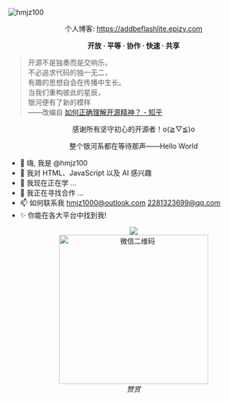 ![hmjz100](https://socialify.git.ci/hmjz100/hmjz100/image?description=1&descriptionEditable=你能在各大平台中找到我~&font=Jost&logo=https%3A%2F%2Favatars.githubusercontent.com%2Fu%2F98228280&name=1&pattern=Circuit%20Board&theme=Auto)
<p align="center">个人博客: <a target="_blank" href="https://addbeflashlite.epizy.com">https://addbeflashlite.epizy.com</a></p>
<p align="center"><b>开放 · 平等 · 协作 · 快速 · 共享</b></p>

> 开源不是独奏而是交响乐，  
> 不必追求代码的独一无二，  
> 有趣的思想自会在传播中生长。  
> 当我们重构彼此的星辰，  
> 银河便有了新的模样  
> ——改编自 [如何正确理解开源精神？ - 知乎](https://www.zhihu.com/question/383024084)

<p align="center">感谢所有坚守初心的开源者！o(≧▽≦)o </p>
<p align="center">整个银河系都在等待那声——Hello World</p>

- 👋 嗨, 我是 @hmjz100
- 👀 我对 HTML、JavaScript 以及 AI 感兴趣
- 🌱 我现在正在学 ...
- 💞️ 我正在寻找合作 ...
- 📫 如何联系我 hmjz1000@outlook.com 2281323699@qq.com
- ✨ 你能在各大平台中找到我!
  
<p align="center">
  <img src="https://views.whatilearened.today/views/github/hmjz100/hmjz100.svg"></img>
  <br/>
  <img src="https://greasyfork.org/rails/active_storage/blobs/redirect/eyJfcmFpbHMiOnsiZGF0YSI6MTQ5Njk0LCJwdXIiOiJibG9iX2lkIn19--1e4816b53eee84fdaba7448a49298de518c30282/wechat.webp" alt="微信二维码" width="300px" height="300px">
  <br/>
  <i>赞赏</i>
</p>

<!---
- 👋 Hi, I’m @hmjz100
- 👀 I’m interested in ...
- 🌱 I’m currently learning ...
- 💞️ I’m looking to collaborate on ...
- 📫 How to reach me ...

hmjz100/hmjz100 是一个 ✨ 特殊的 ✨ 存储库，因为它的 `README.md`（此文件）出现在您的 GitHub 个人资料中。
您可以单击“预览”链接查看您的更改。

https://avatar/s.githu/busercontent.com/u/98228280 width="150vh"

hmjz100/hmjz100 is a ✨ special ✨ repository because its `README.md` (this file) appears on your GitHub profile.
You can click the Preview link to take a look at your changes.

<br><br><br><br><br>
如你所见，Online-disk-direct-link-download-assistant是一个很直接的机器翻译，<br>
所以我取了一个新名字：LinkSwift

<img src="https://views.whatilearened.today/views/github/hmjz100/hmjz100.svg"></img>
![Views](https://views.whatilearened.today/views/github/hmjz100/hmjz100.svg)

<center>
	<p>
南村群童欺我老无力，忍能对面为盗贼。
	</p>
	<p>
因平台过于落后，此处脚本已经停止更新，请各位移步 Github 以安装此脚本的最新版
	</p>
	<p>
https://github.com/hmjz100/LinkSwift

	</p>
</center>

<center>
	<p>
		<img alt="GreasyFork Version" src="https://img.shields.io/badge/dynamic/json?label=版本&url=https://greasyfork.org/scripts/449291.json&query=version&logo=greasyfork&logoColor=white&labelColor=%23670000&color=%23574AB8&style=for-the-badge&cacheSeconds=10">
		<img alt="GreasyFork Good Rings" src="https://img.shields.io/badge/dynamic/json?label=好评&url=https://greasyfork.org/scripts/449291.json&query=good_ratings&logo=greasyfork&logoColor=white&labelColor=%23670000&color=gold&style=for-the-badge&cacheSeconds=10">
		<img alt="Github Stargazers" src="https://img.shields.io/github/stars/hmjz100/Online-disk-direct-link-download-assistant?label=星标&logo=github&logoColor=white&labelColor=black&color=gold&style=for-the-badge&cacheSeconds=10">
		<img alt="GreasyFork Daily Install" src="https://img.shields.io/badge/dynamic/json?label=日装&url=https://greasyfork.org/scripts/449291.json&query=daily_installs&logo=greasyfork&logoColor=white&labelColor=%23670000&color=blue&style=for-the-badge&cacheSeconds=10">
		<img alt="GreasyFork Total Install" src="https://img.shields.io/badge/dynamic/json?label=总装&url=https://greasyfork.org/scripts/449291.json&query=total_installs&logo=greasyfork&logoColor=white&labelColor=%23670000&color=blue&style=for-the-badge&cacheSeconds=10">
		<img alt="Github Forks" src="https://img.shields.io/github/forks/hmjz100/Online-disk-direct-link-download-assistant?label=复刻&logo=github&logoColor=white&labelColor=black&color=grey&style=for-the-badge&cacheSeconds=10">
		<br/>
		<img alt="Github Licence" src="https://img.shields.io/github/license/hmjz100/Online-disk-direct-link-download-assistant?label=许可&logo=github&logoColor=white&labelColor=black&color=grey&style=for-the-badge&cacheSeconds=10">
		<img alt="GreasyFork Licence" src="https://img.shields.io/greasyfork/l/449291?label=许可&logo=greasyfork&logoColor=white&labelColor=%23670000&color=grey&style=for-the-badge&cacheSeconds=10">
		<br/>
		<img alt="今日诗词" src="https://v2.jinrishici.com/one.svg">
		<br/>
		↓&nbsp;&nbsp;↓&nbsp;&nbsp;↓&nbsp;&nbsp;↓&nbsp;&nbsp;↓
	</p>
	<p>
		脚本并不支持加速下载，除非你办了对应网盘的会员
		<br/>
		但还能精简网盘的界面，避免臃肿到屏幕放不下内容
		<br/>
		不仅能够精简网盘界面，还支持美化网盘界面主题色
		<br/>
		（主题效果请翻到此页底部查看）
		<br/>
		↓&nbsp;&nbsp;↓&nbsp;&nbsp;↓&nbsp;&nbsp;↓&nbsp;&nbsp;↓
	</p>
	<p>
		佳作无人？能者先赏。也欢迎大家试试看 <a href="https://greasyfork.org/scripts/459404" target="_blank">国家智慧教育公共服务平台助手</a>，支持免登录查看各种内容
		<br/>
		自己做出的小玩意，欢迎大家试试看 <a href="https://greasyfork.org/scripts/519767" target="_blank">夸克网盘会员青春版</a>
		<br/>
		基于涛之雨大佬的脚本做出了个新的小玩意，欢迎大家试试看 <a href="https://greasyfork.org/scripts/519078" target="_blank">阿里云盘会员青春版</a>
		<br/>
		基于Qing大佬的脚本做出了个新的小玩意，欢迎大家试试看 <a href="https://greasyfork.org/scripts/513528" target="_blank">(改)123云盘下载助手</a>
		<br/>

		基于Gwen大佬的脚本做出了个新的小玩意，欢迎大家试试看 <a href="https://greasyfork.org/scripts/501407" target="_blank">(改)百度网盘会员青春版</a>
		<br/>
		↓&nbsp;&nbsp;↓&nbsp;&nbsp;↓&nbsp;&nbsp;↓&nbsp;&nbsp;↓
	</p>
</center>

## 说明

基于[【网盘直链下载助手】](https://www.baiduyun.wiki/install.html)修改 
- 原作者：[油小猴](https://www.youxiaohu.com/)
- 原脚本：[https://greasyfork.org/scripts/436446](https://greasyfork.org/scripts/436446) 
- 原脚本 Github 仓库：[https://github.com/syhyz1990/baiduyun](https://github.com/syhyz1990/baiduyun)
- 本脚本开源至 Github：[https://github.com/hmjz100/Online-disk-direct-link-download-assistant](https://github.com/hmjz100/Online-disk-direct-link-download-assistant)

<center>
	<p>
		<img alt="Starchart" src="https://starchart.cc/hmjz100/Online-disk-direct-link-download-assistant.svg?variant=adaptive&line=%23574ab8">
		<br/>
		Github 星标历史
	</p>
</center>

## 简介

现已支持百度阿里天翼迅雷夸克移动六大网盘，可使用IDM等工具下载，完美适配Chrome等18种浏览器，可在无法安装客户端的环境下使用，助手免费开源。😎

![Tampermonkey BETA 篡改猴测试版](https://img.shields.io/chrome-web-store/v/gcalenpjmijncebpfijmoaglllgpjagf.svg?label=Tampermonkey%20BETA%20篡改猴测试版&logo=tampermonkey&logoColor=red&color=red)
![TamperMonkey 篡改猴](https://img.shields.io/chrome-web-store/v/dhdgffkkebhmkfjojejmpbldmpobfkfo.svg?label=Tampermonkey%20篡改猴&logo=tampermonkey&logoColor=white&color=brightgreen)  
![Google Chrome-≥76.0](https://img.shields.io/badge/Google_Chrome-≥76.0-yellow.svg)
![Microsoft Edge-≥88.0](https://img.shields.io/badge/Microsoft_Edge-≥88.0-blue.svg)
![支持平台](https://img.shields.io/badge/支持平台-Windows_|_Mac_|_Linux_|_Android-blueviolet.svg)

#### 卑微的小标题

这个脚本只有一个人在修改\~如果喜欢的话还请留个[好评](https://greasyfork.org/scripts/449291/feedback)和[Star](https://github.com/hmjz100/Online-disk-direct-link-download-assistant)哦\~或者在评论区随便句话也行的(>_<)，还可以来[看看我的其他脚本!](https://greasyfork.org/zh-CN/users/893941-hmjz100)  
- 如有bug等问题请前往Github发[issues反馈](https://github.com/hmjz100/Online-disk-direct-link-download-assistant/issues)  
- 或者在[GreasyFork反馈](https://greasyfork.org/scripts/449291/feedback)，如果看到的话我会尽量修改。  

## 版本号

V. 1.0.9.6（改自 6.2.7 版本）  
- 如果 此处公布的脚本版本号 与 您获取到本脚本的网站 上公布的脚本版本号不一致，请不要安装，因为那可能是盗脚本的网站   
例如 MonkeyFork 就是盗用本脚本的网站之一，本脚本目前仅在 Github 与 Greasy(或者Sleazy?)Fork 还有 ScriptCat 发布，如果您是在其他渠道获取到本脚本的，请不要安装。

## 各网盘官方会员购买渠道

|   名称   | 渠道 | 链接 | 注释 |
|----------|------|------|------|
| 百度网盘 | 官网 | [https://pan.baidu.com/buy/checkoutcounter](https://pan.baidu.com/buy/checkoutcounter) | / |
| 百度网盘 | 淘宝 | [https://baiduwangpan.tmall.com/search.htm?spm=a1z10.1-b-s.w5001-24038116938.4.2d6f62e1KI4QRJ](https://baiduwangpan.tmall.com/search.htm?spm=a1z10.1-b-s.w5001-24038116938.4.2d6f62e1KI4QRJ) | 优惠以及短时下载券 |
| 百度网盘 | 京东 | [https://mall.jd.com/view_search-1367141-0-99-1-24-1.html](https://mall.jd.com/view_search-1367141-0-99-1-24-1.html) | 优惠以及短时下载券 |
| 阿里云盘 | 官网 | [https://www.aliyundrive.com/drive/membership](https://www.aliyundrive.com/drive/membership) | / |
| 天翼云盘 | 官网 | [https://cloud.189.cn/web/vip](https://cloud.189.cn/web/vip) | / |
| 迅雷云盘 | 官网 | [https://vip.xunlei.com/](https://vip.xunlei.com/) | / |
| 夸克网盘 | 官网 | [https://pan.quark.cn/list](https://pan.quark.cn/list) | / |
| 移动云盘 | 官网 | [https://vip.yun.139.com/vip/](https://vip.yun.139.com/vip/) | / |

## 更新日志

| 版本号 | 创建日期 | 更新日志 |
| -------- | -------- | -------- |
| 1.0.9.6 | 2024年10月28日 | 1、支持在百度网盘中选择文件夹下载；|
|         |                | 2、优化部分提示。|
| 1.0.9.5 | 2024年10月14日 | 1、修复因代码逻辑错误而无法获取链接的 Bug。|
| 1.0.9.4 | 2024年10月09日 | 1、修复因百度网盘 AccessToken 过期导致无法获取链接的 Bug。|
| 1.0.9.3 | 2024年08月10日 | 1、若网盘不支持在分享中下载，将仅显示保存网盘按钮；|
|         |                | 2、优化下载界面，支持选择 Iframe 或 Blob 的方式来下载文件，增加按钮的提示文本；|
|         |                | 3、优化 CSS 样式，统一了 SweetAlert2 按钮样式，同时适配了 Dark Reader 插件，界面更协调；|
|         |                | 4、支持修改油小猴网站主题色；|
|         |                | 5、原有主题相关设置现已移动至助手美化页面中。|
| 1.0.9.2 | 2024年08月04日 | 1、修复使用API下载时有可能会导致IDM无限弹窗的Bug。|
| 1.0.9.1 | 2024年07月30日 | 1、修复在百度网盘旧版下脚本无法删除元素的Bug。|
| 1.0.9   | 2024年07月29日 | 1、跟进官方V6.2.7，修复因无法进行百度授权而导致获取直链报错 9019 的 Bug。|
| 1.0.8.9 | 2024年07月22日 | 1、跟进官方V6.2.3，优化保存到网盘提示，修复阿里云盘、移动云盘失效的问题；|
|         |                | 2、优化修改网盘主题的代码，减少对页面的破坏。|
| 1.0.8.8 | 2024年05月09日 | 1、修复下载菜单字体过小的Bug。|
| 1.0.8.7 | 2024年05月08日 | 1、修复在阿里云盘分享页面下点击“未点亮”按钮时没有任何反应的Bug；|
|         |                | 2、更新并优化网盘界面精简规则；<br/>3、支持更换 百度网盘、阿里云盘、迅雷云盘、夸克网盘、移动云盘 界面的主题颜色。|
| 1.0.8.6 | 2024年04月08日 | 1、新增移动云盘会员中心页面，可在网盘中点击“会员中心”按钮查看(但无法使用第三方支付)。|
| 1.0.8.5 | 2024年04月07日 | 1、跟进官方V6.1.6，修复迅雷网盘分享页面无法选中文件，修复移动云盘无法判断页面。|
| 1.0.8.4 | 2024年04月07日 | 1、修复因重复绑定按钮而导致命令重复执行的Bug；|
|         |                | 2、优化调试信息界面排版；|
|         |                | 3、移除对百度网盘手机网页版的支持。|
| 1.0.8.3 | 2024年02月11日 | 1、适配阿里云盘新域名alipan.com。|
| 1.0.8.2 | 2023年11月29日 | 1、更换新图标。|
| 1.0.8.1 | 2023年11月25日 | 1、修复因重复绑定按钮而导致RPC下载会发送多条下载请求的Bug；|
|         |                | 2、选择不使用油小猴服务器时，“用ghproxy连接Github仓库”更换为“用jsdelivr连接Github仓库”；|
|         |                | 3、跟进官方V6.1.4版本，修复移动网盘无法获取链接，支持阿里云盘新域名alipan.com。|
| 1.0.8   | 2023年11月05日 | 1、修复迅雷网盘勾选文件后仍提示未勾选。|
| 1.0.7.9 | 2023年11月05日 | 1、更新精简网盘元素匹配规则，防止因通知横条而导致不能点到“API下载”以下的按钮。|
| 1.0.7.8 | 2023年09月10日 | 1、跟进官方V6.1.2，加入V2接口；|
|         |                | 2、修复百度网盘下载时因为获取不到accessToken而一直转圈。|
| 1.0.7.7 | 2023年09月03日 | 1、修复百度网盘的按钮会因为主题不同而被改变颜色的Bug；|
|         |                | 2、更新夸克网盘按钮与界面。|
| 1.0.7.6 | 2023年09月01日 | 1、修复“注入”功能；|
|         |                | 2、黑暗模式支持随设置热切换。|
| 1.0.7.5 | 2023年08月31日 | 1、修复阿里云盘下载逻辑；|
|         |                | 2、精简代码；|
|         |                | 3、支持深色模式；|
|         |                | 4、修改部分提示文本；|
|         |                | 5、修改部分CSS；|
|         |                | 6、设置可测试RPC连接。|
| 1.0.7.4 | 2023年08月27日 | 1、优化下载逻辑；|
|         |                | 2、修复阿里云盘无法使用API下载。|
| 1.0.7.3 | 2023年08月24日 | 1、如果出现网络请求错误时支持自动重新请求；|
|         |                | 2、可选择是否使用油小猴服务器。 |
| 1.0.7.2 | 2023年07月29日 | 1、修复使用RPC下载时会重复发送链接的Bug。 |
| 1.0.7.1 | 2023年07月27日 | 1、\[实验功能，不影响正常使用\]支持百度网盘手机网页版，勾选文件后可在顶栏找到“下载助手”按钮。 |
| 1.0.7   | 2023年07月26日 | 1、重构夸克网盘、阿里云盘按钮。 |
| 1.0.6.9 | 2023年07月25日 | 1、下载窗口加入关闭按钮。 |
| 1.0.6.8 | 2023年07月24日 | 1、修复夸克网盘按钮错位。 |
| 1.0.6.7 | 2023年07月24日 | 1、将百度网盘界面修改为主题色，可在设置选择是否修改；|
|         |                | 2、增加主题色名称，更改部分内容颜色；|
|         |                | 3、移动云盘API下载支持批量复制；|
|         |                | 4、优化控制台输出结果；|
|         |                | 5、百度网盘API下载不使用IDM时可以显示剩余时间；|
|         |                | 6、“取消点亮按钮”按钮的位置现已移动到设置页面。|
|         |                | 7、homo特有的彩蛋又回来力(喜)。 |
| 1.0.6.6 | 2023年06月07日 | 1、修复暗号错误。 |
| 1.0.6.5 | 2023年06月04日 | 1、修复即使输入正确暗号也不能成功点亮按钮的服务器错误。 |
| 1.0.6.4 | 2023年06月02日 | 1、跟进官方V6.1.1版本，修复阿里云盘获取下载链接时的问题。 |
| 1.0.6.3 | 2023年05月19日 | 1、照顾小屏幕用户，将始终显示复制全部链接的按钮；|
|         |                | 2、增加取消下载时的动画。 |
| 1.0.6.2 | 2023年05月08日 | 1、修复部分界面错位，实现CSS内置；|
|         |                | 2、百度网盘界面将变得更加简洁。 |
| 1.0.6.1 | 2023年05月06日 | 1、新增百度云盘API下载支持复制链接；
|         |                | 2、为了照顾手机浏览器用户，增大项目之间间隙，新增隐藏IDM提示选项，可在助手设置中启用；|
|         |                | 3、修改CSS，界面会出现更多的主题色；|
|         |                | 4、支持在游小猴官网查看暗号；|
|         |                | 5、修复部分语法错误。 |
| 1.0.6   | 2023年04月15日 | 1、修复了打开阿里云盘分享连接时因下载移动端广告导致只能点击API下载；|
|         |                | 2、跟进官方6.0.4版本，修复夸克网盘获取下载链接失效、支持移动云盘。 |
| 1.0.5.5 | 2023年04月01日 | 1、感谢[Night-stars](https://greasyfork.org/users/1049890-night-stars-1)的帮助，修复因为原作者服务器导致的初始化暗号识别错误；|
|         |                | 2、修改一些文本以及提供给服务器的信息。 |
| 1.0.5.4 | 2023年03月13日 | 1、小修小改css，让主题色出现在更多地方；|
|         |                | 2、修改下载链接获取失败的提示；|
|         |                | 3、增加更多的主题色，可在助手设置查看；|
|         |                | 4、homo彩蛋被删去力（悲）。 |
| 1.0.5.3 | 2023年03月10日 | 1、阿里云盘可以摸到下载菜单了。 |
| 1.0.5.2 | 2022年10月04日 | 1、增加脚本信息菜单；|
|         |                | 2、优化阿里云盘显示svg图片；|
|         |                | 3、修改弹窗按钮颜色。 |
| 1.0.5.1 | 2022年09月30日 | 1、修复在切换按钮主题后夸克网盘不能正常显示按钮。 |
| 1.0.5   | 2022年09月21日 | 1、跟进官方5.9.4版，修复文件名识别。 |
| 1.0.4   | 2022年08月13日 | 1、修复了原作者留下的夸克网盘切换文件夹就多一个“下载助手”按钮的大BUG；|
|         |                | 2、在下载菜单增加“助手设置”“更新日志”按钮；|
|         |                | 3、修改阿里云盘和夸克网盘下载助手按钮样式；|
|         |                | 4、增加“取消点亮按钮”油猴菜单；|
|         |                | 5、修改部分css，使其与选择的主题更贴切。 |
| 1.0.3   | 2022年08月11日 | 1、增加homo特有的彩蛋 |
| 1.0.2   | 2022年08月10日 | 1、修改并加宽界面，调整部分css，使Sweetalert2界面更美观，更与原版相近；|
|         |                | 2、修改部分提示文字，使文字更容易复制。 |
| 1.0.1   | 2022年08月10日 | 1、去除更新提示；|
|         |                | 2、更新Sweetalert2至11版本。 |
| 1.0.0   | 2022年08月10日 | 1、增加“注入”功能（bushi）； |
|         |                | 2、去除广告。|
|         |                | (脚本发布)|

---

<center>这是给认真阅读完README文件的人的赞美</center>
<center>个人博客: <a target="_blank" href="https://addbeflashlite.epizy.com">https://addbeflashlite.epizy.com</a></center>

---

```
在代码的世界里，光芒四射，  
每一行代码都是一段心跳的旋律。  
指尖飞舞，如画笔在画布上滑过，  
在屏幕上勾勒出无限的可能。  
  
白天黑夜，思绪在编译，  
逻辑与创意交织，成就了梦想的翅膀。  
错误与调试，是成长的脚印，  
每一次改进，都是智慧的升华。  
  
JavaScript 如魔法，操控着网页的灵魂，  
HTML 是坚实的骨架，撑起网络的基础结构。  
CSS 是缤纷的色彩，为梦想涂上斑斓的画卷，  
AI 是我们的未来，指引着我们前行的方向。  
  
编程之旅，充满挑战与激情，  
每一次运行，都是探索未知的冒险。  
代码如诗，诉说着我们的故事，  
在这数字的海洋中，追寻无尽的可能。
```

<img src="https://greasyfork.org/rails/active_storage/blobs/redirect/eyJfcmFpbHMiOnsiZGF0YSI6MTQ5Njk0LCJwdXIiOiJibG9iX2lkIn19--1e4816b53eee84fdaba7448a49298de518c30282/wechat.webp" alt="微信二维码" width="300px" height="300px">

> 菩提本无树,明镜亦非台。本来无一物,何处惹尘埃。——《菩提偈》惠能  
>  
> 开放、平等、协作、快速、共享。 ——互联网精神  
>  
> 开源的理念追求的并不是独一无二，而是传播有趣的东西，你并不一定非要做出别人无法做出的东西。只要有趣，你可以把别人的东西做出来，别人也可以把你的东西做出来，仍然能从中获得一些乐趣，可以极大的满足人创造的需求。——[如何正确理解开源精神？ -知乎](https://www.zhihu.com/question/383024084)

感谢任何为开源社区做奉献的人！当然也包括我改的项目的原作者o(≧▽≦)o  

<img src="https://github-readme-stats.vercel.app/api?username=hmjz100&show_icons=true"></img>
--->
